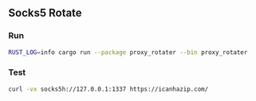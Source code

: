 ## Socks5 Rotate

### Run
```bash
RUST_LOG=info cargo run --package proxy_rotater --bin proxy_rotater
```


### Test
```bash
curl -vx socks5h://127.0.0.1:1337 https://icanhazip.com/
```
